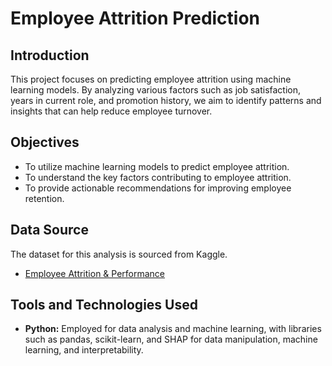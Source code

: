 # Employee Attrition Prediction

## Introduction

This project focuses on predicting employee attrition using machine learning models. By analyzing various factors such as job satisfaction, years in current role, and promotion history, we aim to identify patterns and insights that can help reduce employee turnover.

## Objectives

- To utilize machine learning models to predict employee attrition.
- To understand the key factors contributing to employee attrition.
- To provide actionable recommendations for improving employee retention.

## Data Source

The dataset for this analysis is sourced from Kaggle.

- [Employee Attrition & Performance](https://www.kaggle.com/datasets/pavansubhasht/ibm-hr-analytics-attrition-dataset?resource=download)

## Tools and Technologies Used

- **Python:** Employed for data analysis and machine learning, with libraries such as pandas, scikit-learn, and SHAP for data manipulation, machine learning, and interpretability.
